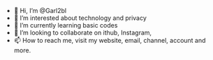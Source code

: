 - 👋 Hi, I’m @Garl2bl
- 👀 I’m interested about technology and privacy
- 🌱 I’m currently learning basic codes
- 💞️ I’m looking to collaborate on ithub, Instagram, 
- 📫 How to reach me, visit my website, email, channel, account and more. 

<!---
Garl2bl/Garl2bl is a ✨ special ✨ repository because its `README.md` (this file) appears on your GitHub profile.
You can click the Preview link to take a look at your changes.
--->
